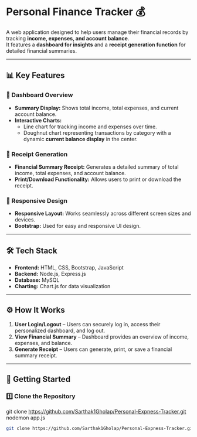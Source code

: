# Personal Finance Tracker 💰

A web application designed to help users manage their financial records by tracking **income, expenses, and account balance**.  
It features a **dashboard for insights** and a **receipt generation function** for detailed financial summaries.

---

## 📊 Key Features

### 🔹 Dashboard Overview
- **Summary Display:** Shows total income, total expenses, and current account balance.  
- **Interactive Charts:**
  - Line chart for tracking income and expenses over time.  
  - Doughnut chart representing transactions by category with a dynamic **current balance display** in the center.  

### 🔹 Receipt Generation
- **Financial Summary Receipt:** Generates a detailed summary of total income, total expenses, and account balance.  
- **Print/Download Functionality:** Allows users to print or download the receipt.  

### 🔹 Responsive Design
- **Responsive Layout:** Works seamlessly across different screen sizes and devices.  
- **Bootstrap:** Used for easy and responsive UI design.  

---

## 🛠 Tech Stack
- **Frontend:** HTML, CSS, Bootstrap, JavaScript  
- **Backend:** Node.js, Express.js  
- **Database:** MySQL  
- **Charting:** Chart.js for data visualization  

---

## ⚙️ How It Works
1. **User Login/Logout** – Users can securely log in, access their personalized dashboard, and log out.  
2. **View Financial Summary** – Dashboard provides an overview of income, expenses, and balance.  
3. **Generate Receipt** – Users can generate, print, or save a financial summary receipt.  

---

## 🚀 Getting Started

### 1️⃣ Clone the Repository
git clone https://github.com/Sarthak1Gholap/Personal-Expness-Tracker.git
nodemon app.js
```bash
git clone https://github.com/Sarthak1Gholap/Personal-Expness-Tracker.git
